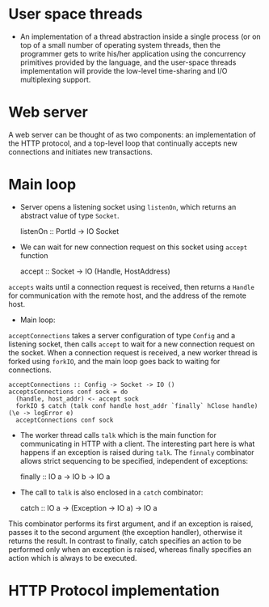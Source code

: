 # User space threads

- An implementation of a thread abstraction inside a single process (or on top of a small number of operating system threads, then the programmer gets to write his/her application using the concurrency primitives provided by the language, and the user-space threads implementation will provide the low-level time-sharing and I/O multiplexing support.

# Web server

A web server can be thought of as two components: an implementation of the HTTP protocol, and a top-level loop that continually accepts new connections and initiates new transactions.

# Main loop

- Server opens a listening socket using `listenOn`, which returns an abstract value of type `Socket`.

    listenOn :: PortId -> IO Socket

- We can wait for new connection request on this socket using `accept` function

    accept :: Socket -> IO (Handle, HostAddress)

`accepts` waits until a connection request is received, then returns a `Handle` for communication with the remote host, and the address of the remote host.

- Main loop:

`acceptConnections` takes a server configuration of type `Config` and a listening socket, then calls `accept` to wait for a new connection request on the socket. When a connection request is received, a new worker thread is forked using `forkIO`, and the main loop goes back to waiting for connections.

    acceptConnections :: Config -> Socket -> IO ()
    acceptsConnections conf sock = do
      (handle, host_addr) <- accept sock
      forkIO $ catch (talk conf handle host_addr `finally` hClose handle) (\e -> logError e)
      acceptConnections conf sock

- The worker thread calls `talk` which is the main function for communicating in HTTP with a client. The interesting part here is what happens if an exception is raised during `talk`. The `finnaly` combinator allows strict sequencing to be specified, independent of exceptions:

    finally :: IO a -> IO b -> IO a

- The call to `talk` is also enclosed in a `catch` combinator:

    catch :: IO a -> (Exception -> IO a) -> IO a

This combinator performs its first argument, and if an exception is raised, passes it to the second argument (the exception handler), otherwise it returns the result. In contrast to finally, catch specifies an action to be performed only when an exception is raised, whereas finally specifies an action which is always to be executed.

# HTTP Protocol implementation

